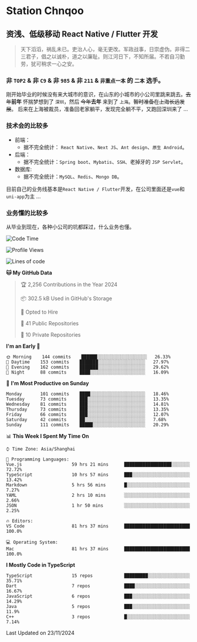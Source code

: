# Station Chnqoo

## 资浅、低级移动 React Native / Flutter 开发

> 天下滔滔，祸乱未已。吏治人心，毫无更改。军政战事，日崇虚伪。非得二三君子，倡之以诚朴，道之以廉耻。则江河日下，不知所届。不若自习勤劳，犹可稍求一心之安。

### 非 `TOP2` & 非 `C9` & 非 `985` & 非 `211` & `非重点一本` 的 `二本` 选手。

刚开始毕业的时候没有来大城市的意识，在山东的小城市的小公司里跳来跳去。~~去年~~**前年** 怀揣梦想到了 `深圳`，然后 ~~今年~~**去年** 来到了 `上海`。~~暂时准备在上海长远发展~~。
后来在上海被裁员，准备回老家躺平，发现完全躺不平，又跑回深圳来了 ...

### 技术会的比较多

- 前端：
  - 据不完全统计： `React Native`、`Next JS`、`Ant design`、`原生 Android`。
- 后端：
  - 据不完全统计：`Spring boot`、`Mybatis`、`SSH`、老掉牙的 `JSP Servlet`。
- 数据库:
  - 据不完全统计：`MySQL`、`Redis`、`Mongo DB`。

目前自己的业务线基本是`React Native / Flutter`开发，在公司里面还是`vue`和`uni-app`为主 ...

### 业务懂的比较多

从毕业到现在，各种小公司的坑都踩过，什么业务也懂。

<!--START_SECTION:waka-->
![Code Time](http://img.shields.io/badge/Code%20Time-6%2C671%20hrs%204%20mins-blue)

![Profile Views](http://img.shields.io/badge/Profile%20Views-2-blue)

![Lines of code](https://img.shields.io/badge/From%20Hello%20World%20I%27ve%20Written-503%20Thousand%20lines%20of%20code-blue)

**🐱 My GitHub Data** 

> 🏆 2,256 Contributions in the Year 2024
 > 
> 📦 302.5 kB Used in GitHub's Storage 
 > 
> 💼 Opted to Hire
 > 
> 📜 41 Public Repositories 
 > 
> 🔑 10 Private Repositories  
 > 
**I'm an Early 🐤** 

```text
🌞 Morning    144 commits    ██████░░░░░░░░░░░░░░░░░░░   26.33% 
🌆 Daytime    153 commits    ███████░░░░░░░░░░░░░░░░░░   27.97% 
🌃 Evening    162 commits    ███████░░░░░░░░░░░░░░░░░░   29.62% 
🌙 Night      88 commits     ████░░░░░░░░░░░░░░░░░░░░░   16.09%

```
📅 **I'm Most Productive on Sunday** 

```text
Monday       101 commits    ████░░░░░░░░░░░░░░░░░░░░░   18.46% 
Tuesday      73 commits     ███░░░░░░░░░░░░░░░░░░░░░░   13.35% 
Wednesday    81 commits     ███░░░░░░░░░░░░░░░░░░░░░░   14.81% 
Thursday     73 commits     ███░░░░░░░░░░░░░░░░░░░░░░   13.35% 
Friday       66 commits     ███░░░░░░░░░░░░░░░░░░░░░░   12.07% 
Saturday     42 commits     ██░░░░░░░░░░░░░░░░░░░░░░░   7.68% 
Sunday       111 commits    █████░░░░░░░░░░░░░░░░░░░░   20.29%

```


📊 **This Week I Spent My Time On** 

```text
⌚︎ Time Zone: Asia/Shanghai

💬 Programming Languages: 
Vue.js                   59 hrs 21 mins      ██████████████████░░░░░░░   72.72% 
TypeScript               10 hrs 57 mins      ███░░░░░░░░░░░░░░░░░░░░░░   13.42% 
Markdown                 5 hrs 56 mins       █░░░░░░░░░░░░░░░░░░░░░░░░   7.27% 
YAML                     2 hrs 10 mins       ░░░░░░░░░░░░░░░░░░░░░░░░░   2.66% 
JSON                     1 hr 50 mins        ░░░░░░░░░░░░░░░░░░░░░░░░░   2.25%

🔥 Editors: 
VS Code                  81 hrs 37 mins      █████████████████████████   100.0%

💻 Operating System: 
Mac                      81 hrs 37 mins      █████████████████████████   100.0%

```

**I Mostly Code in TypeScript** 

```text
TypeScript               15 repos            █████████░░░░░░░░░░░░░░░░   35.71% 
Dart                     7 repos             ████░░░░░░░░░░░░░░░░░░░░░   16.67% 
JavaScript               6 repos             ███░░░░░░░░░░░░░░░░░░░░░░   14.29% 
Java                     5 repos             ███░░░░░░░░░░░░░░░░░░░░░░   11.9% 
C++                      3 repos             █░░░░░░░░░░░░░░░░░░░░░░░░   7.14%

```



 Last Updated on 23/11/2024
<!--END_SECTION:waka-->

<!---
ChenqiaoStation/ChenqiaoStation is a ✨ special ✨ repository because its `README.md` (this file) appears on your GitHub profile.
You can click the Preview link to take a look at your changes.
--->
